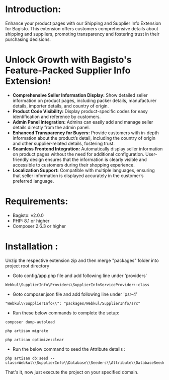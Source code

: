 # Introduction:

Enhance your product pages with our Shipping and Supplier Info Extension for Bagisto. This extension offers customers comprehensive details about shipping and suppliers, promoting transparency and fostering trust in their purchasing decisions.

# Unlock Growth with Bagisto's Feature-Packed Supplier Info Extension!

* **Comprehensive Seller Information Display:** Show detailed seller information on product pages, including packer details, manufacturer details, importer details, and country of origin.
* **Product Code Visibility:** Display product-specific codes for easy identification and reference by customers.
* **Admin Panel Integration:** Admins can easily add and manage seller details directly from the admin panel.
* **Enhanced Transparency for Buyers:** Provide customers with in-depth information about the product’s detail, including the country of origin and other supplier-related details, fostering trust.
* **Seamless Frontend Integration:** Automatically display seller information on product pages without the need for additional configuration. User-friendly design ensures that the information is clearly visible and accessible to customers during their shopping experience.
* **Localization Support:** Compatible with multiple languages, ensuring that seller information is displayed accurately in the customer’s preferred language.

# Requirements:
* Bagisto: v2.0.0
* PHP: 8.1 or higher
* Composer 2.6.3 or higher

# Installation :
Unzip the respective extension zip and then merge "packages" folder into project root directory

* Goto config/app.php file and add following line under 'providers'

```
Webkul\SupplierInfo\Providers\SupplierInfoServiceProvider::class
```

* Goto composer.json file and add following line under 'psr-4'

```
"Webkul\\SupplierInfo\\": "packages/Webkul/SupplierInfo/src"
```
* Run these below commands to complete the setup:

```
composer dump-autoload
```
```
php artisan migrate
```
```
php artisan optimize:clear
```

* Run the below command to seed the Attribute details :

```
php artisan db:seed --class=Webkul\\SupplierInfo\\Database\\Seeders\\Attribute\\DatabaseSeeder
```

That's it, now just execute the project on your specified domain.
